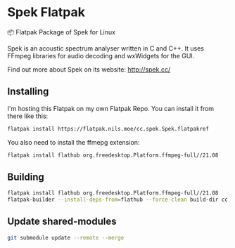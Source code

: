 # Spek Flatpak

📦 Flatpak Package of Spek for Linux

Spek is an acoustic spectrum analyser written in C and C++. It uses FFmpeg
libraries for audio decoding and wxWidgets for the GUI.

Find out more about Spek on its website: <http://spek.cc/>

## Installing

I'm hosting this Flatpak on my own Flatpak Repo. You can install it from there like this:

```bash
flatpak install https://flatpak.nils.moe/cc.spek.Spek.flatpakref
```

You also need to install the ffmepg extension:

```bash
flatpak install flathub org.freedesktop.Platform.ffmpeg-full//21.08
```

## Building

```bash
flatpak install flathub org.freedesktop.Platform.ffmpeg-full//21.08
flatpak-builder --install-deps-from=flathub --force-clean build-dir cc.spek.Spek.yml
```

## Update shared-modules

```bash
git submodule update --remote --merge
```
